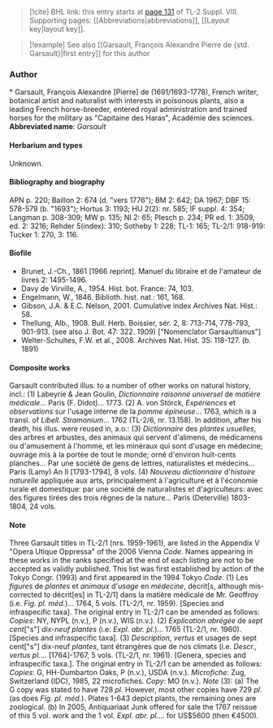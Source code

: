 > [!cite] BHL link: this entry starts at [page 131](https://www.biodiversitylibrary.org/page/33258609) of TL-2 Suppl. VIII.
> Supporting pages: [[Abbreviations|abbreviations]], [[Layout key|layout key]].

> [!example] See also [[Garsault, François Alexandre Pierre de {std. Garsault}|first entry]] for this author

### Author

\* Garsault, François Alexandre \[Pierre\] de (1691/1693-1778), French writer, botanical artist and naturalist with interests in poisonous plants, also a leading French horse-breeder, entered royal administration and trained horses for the military as "Capitaine des Haras", Académie des sciences. 
**Abbreviated name**: *Garsault*

#### Herbarium and types

Unknown.

#### Bibliography and biography

APN p. 220; Baillon 2: 674 (d. "vers 1776"); BM 2: 642; DA 1967; DBF 15: 578-579 (b. "1693"); Hortus 3: 1193; HU 2(2): nr. 585; IF suppl. 4: 354; Langman p. 308-309; MW p. 135; NI 2: 65; Plesch p. 234; PR ed. 1: 3509, ed. 2: 3216; Rehder 5(index): 310; Sotheby 1: 228; TL-1: 165; TL-2/1: 918-919: Tucker 1: 270, 3: 116.

#### Biofile

- Brunet, J.-Ch., 1861 \[1966 reprint\]. Manuel du libraire et de l'amateur de livres 2: 1495-1496.
- Davy de Virville, A., 1954. Hist. bot. France: 74, 103.
- Engelmann, W., 1846. Biblioth. hist. nat.: 161, 168.
- Gibson, J.A. & E.C. Nelson, 2001. Cumulative index Archives Nat. Hist.: 58.
- Thellung, Alb., 1908. Bull. Herb. Boissier, sér. 2, 8: 713-714, 778-793, 901-913. (see also J. Bot. 47: 322. 1909) \["Nomenclator Garsaultianus"\]
- Welter-Schultes, F.W. et al., 2008. Archives Nat. Hist. 35: 118-127. (b. 1891)

#### Composite works

Garsault contributed illus. to a number of other works on natural history, incl.:
(1) Labeyrie & Jean Goulin, *Dictionnaire raisonné universel* de *matière médicale*... Paris (F. Didot)... 1773.
(2) A. von Störck, *Expériences* et *observations* sur l'usage interne de la *pomme épineuse*... 1763, which is a transl. of *Libell. Stramonium*... 1762 (TL-2/6, nr. 13.158). In addition, after his death, his illus. were reused in, a.o.:
(3) *Dictionnaire* des *plantes usuelles*, des arbres et arbustes, des animaux qui servent d'alimens, de médicamens ou d'amusement à l'homme, et les minéraux qui sont d'usage en médecine; ouvrage mis à la portée de tout le monde; orné d'environ huit-cents planches... Par une société de gens de lettres, naturalistes et médecins... Paris (Lamy) An II \[1793-1794\], 8 vols.
(4) *Nouveau dictionnaire* d'*histoire naturelle* appliquée aux arts, principalement à l'agriculture et à l'économie rurale et domestique: par une société de naturalistes et d'agriculteurs: avec des figures tirées des trois règnes de la nature... Paris (Deterville) 1803-1804, 24 vols.

#### Note

Three Garsault titles in TL-2/1 (nrs. 1959-1961), are listed in the Appendix V "Opera Utique Oppressa" of the 2006 Vienna *Code*. Names appearing in these works in the ranks specified at the end of each listing are not to be accepted as validly published. This list was first established by action of the Tokyo Congr. (1993) and first appeared in the 1994 Tokyo *Code*.
(1) Les *figures* de *plantes* et *animaux* d'*usage* en *médecine*, décrit\[s, although mis-corrected to décrit\[es\] in TL-2/1\] dans la matière médicale de Mr. Geoffroy (i.e. *Fig. pl. méd.*)... 1764, 5 vols. (TL-2/1, nr. 1959). \[Species and infraspecific taxa\]. The original entry in TL-2/1 can be amended as follows: *Copies*: NY, NYPL (n.v.), P (n.v.), WIS (n.v.).
(2) *Explication abrégée* de *sept cent*\["s"\] *dix-neuf plantes* (i.e. *Expl. abr. pl.*)... 1765 (TL-2/1, nr. 1960). \[Species and infraspecific taxa\].
(3) *Description*, *vertus* et usages de sept cent\["s"\] dix-neuf *plantes*, tant étrangères que de nos climats (i.e. *Descr., vertus pl.*... \[1764\]-1767, 5 vols. (TL-2/1, nr. 1961). \[Genera, species and infraspecific taxa.\]. The original entry in TL-2/1 can be amended as follows: *Copies*: G, HH-Dumbarton Oaks, P (n.v.), USDA (n.v.). *Microfiche*: Zug, Switzerland (IDC), 1985, 22 microfiches. *Copy*: MO (n.v.).
*Note* (3): (a) The G copy was stated to have 728 *pl*. However, most other copies have 729 *pl*. (as does *Fig. pl. méd.*). Plates 1-643 depict plants, the remaining ones are zoological.
(b) In 2005, Antiquariaat Junk offered for sale the 1767 reissue of this 5 vol. work and the 1 vol. *Expl. abr. pl.*... for US$5600 (then €4500).

